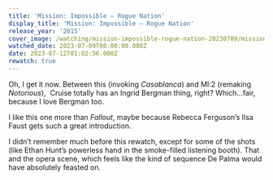 ```yaml
---
title: 'Mission: Impossible – Rogue Nation'
display_title: 'Mission: Impossible – Rogue Nation'
release_year: '2015'
cover_image: /watching/mission-impossible-rogue-nation-20230709/mission-impossible-rogue-nation.jpg
watched_date: 2023-07-09T00:00:00.000Z
date: 2023-07-12T01:02:56.000Z
rewatch: true
---
```

Oh, I get it now. Between this (invoking _Casablanca_) and MI:2 (remaking _Notorious_),  Cruise totally has an Ingrid Bergman thing, right? Which…fair, because I love Bergman too.

I like this one more than _Fallout_, maybe because Rebecca Ferguson’s Ilsa Faust gets such a great introduction.

I didn’t remember much before this rewatch, except for some of the shots (like Ethan Hunt’s powerless hand in the smoke-filled listening booth). That and the opera scene, which feels like the kind of sequence De Palma would have absolutely feasted on.
